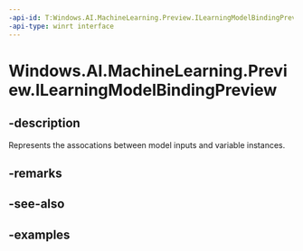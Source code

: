 ```yaml
---
-api-id: T:Windows.AI.MachineLearning.Preview.ILearningModelBindingPreview
-api-type: winrt interface
---
```


<!-- Interface syntax.
public interface ILearningModelBindingPreview : IIterable<Object>>, IMapView<Object>
-->

# Windows.AI.MachineLearning.Preview.ILearningModelBindingPreview

## -description
Represents the assocations between model inputs and variable instances.

## -remarks

## -see-also

## -examples

